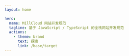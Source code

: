 ```yaml
---
layout: home

hero:
  name: MillCloud 网站开发规范
  tagline: 基于 JavaScript / TypeScript 的全栈网站开发规范
  actions:
    - theme: brand
      text: 探索
      link: /base/target
---
```

